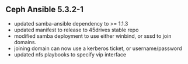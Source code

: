 ## Ceph Ansible 5.3.2-1

* updated samba-ansible dependency to >= 1.1.3
* updated manifest to release to 45drives stable repo
* modified samba deployment to use either winbind, or sssd to join domains.
* joining domain can now use a kerberos ticket, or username/password
* updated nfs playbooks to specify vip interface